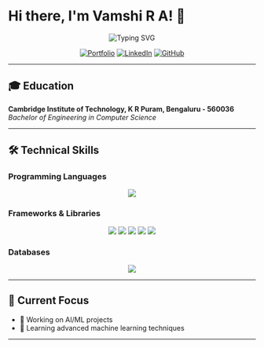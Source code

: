 # Hi there, I'm Vamshi R A! 👋

<div align="center">
  <img src="https://readme-typing-svg.herokuapp.com?font=Fira+Code&size=22&duration=3000&pause=1000&color=2E9EF7&center=true&vCenter=true&width=435&lines=Computer+Science+Engineer;AI%2FML+Enthusiast;Problem+Solver" alt="Typing SVG" />
</div>

<div align="center">
  
  [![Portfolio](https://img.shields.io/badge/Portfolio-FF5722?style=for-the-badge&logo=todoist&logoColor=white)](https://vamshira.vercel.app)
  [![LinkedIn](https://img.shields.io/badge/LinkedIn-0077B5?style=for-the-badge&logo=linkedin&logoColor=white)](https://linkedin.com/in/vamshi2703/)
  [![GitHub](https://img.shields.io/badge/GitHub-100000?style=for-the-badge&logo=github&logoColor=white)](https://github.com/Vamshi-27)
  
</div>

---

## 🎓 Education
**Cambridge Institute of Technology, K R Puram, Bengaluru - 560036**  
*Bachelor of Engineering in Computer Science*

---

## 🛠️ Technical Skills

### Programming Languages
<div align="center">
  <img src="https://skillicons.dev/icons?i=python,c,cpp,html,css" />
</div>

### Frameworks & Libraries
<div align="center">
  <img src="https://skillicons.dev/icons?i=tensorflow" />
  <img src="https://img.shields.io/badge/Scikit--learn-F7931E?style=for-the-badge&logo=scikit-learn&logoColor=white" />
  <img src="https://img.shields.io/badge/Pandas-150458?style=for-the-badge&logo=pandas&logoColor=white" />
  <img src="https://img.shields.io/badge/Keras-D00000?style=for-the-badge&logo=keras&logoColor=white" />
  <img src="https://img.shields.io/badge/PyTorch-EE4C2C?style=for-the-badge&logo=pytorch&logoColor=white" />
</div>

### Databases
<div align="center">
  <img src="https://skillicons.dev/icons?i=mysql" />
</div>

---
<!-- 
## 📊 GitHub Stats

<div align="center">
  <img src="https://github-readme-stats.vercel.app/api?username=Vamshi-27&show_icons=true&theme=radical&hide_border=true&count_private=true" alt="Vamshi's GitHub Stats" />
</div>

<div align="center">
  <img src="https://github-readme-streak-stats.herokuapp.com/?user=Vamshi-27&theme=radical&hide_border=true" alt="Vamshi's GitHub Streak" />
</div>

<div align="center">
  <img src="https://github-readme-stats.vercel.app/api/top-langs/?username=Vamshi-27&theme=radical&hide_border=true&layout=compact" alt="Top Languages" />
</div>

---

## 🏆 GitHub Trophies
<div align="center">
  <img src="https://github-profile-trophy.vercel.app/?username=Vamshi-27&theme=radical&no-frame=true&no-bg=true&margin-w=4" alt="GitHub Trophies" />
</div>

---

## 📈 Contribution Graph
<div align="center">
  <img src="https://github-readme-activity-graph.vercel.app/graph?username=Vamshi-27&theme=react-dark&hide_border=true" alt="Contribution Graph" />
</div>

---
-->

## 🎯 Current Focus
- 🔭 Working on AI/ML projects
- 🌱 Learning advanced machine learning techniques
---
<!-- 
<div align="center">
  <img src="https://komarev.com/ghpvc/?username=Vamshi-27&label=Profile%20views&color=0e75b6&style=flat" alt="Profile Views" />
</div>

<div align="center">
  
  ### Thanks for visiting! 😊 -->
  
</div>
<!--
**Vamshi-27/Vamshi-27** is a ✨ _special_ ✨ repository because its `README.md` (this file) appears on your GitHub profile.

Here are some ideas to get you started:

- 🔭 I’m currently working on ...
- 🌱 I’m currently learning ...
- 👯 I’m looking to collaborate on ...
- 🤔 I’m looking for help with ...
- 💬 Ask me about ...
- 📫 How to reach me: ...
- 😄 Pronouns: ...
- ⚡ Fun fact: ...
-->
